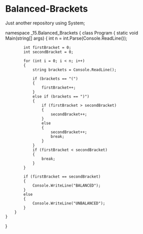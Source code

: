 # Balanced-Brackets
Just another repository
using System;

namespace _15.Balanced_Brackets
{
    class Program
    {
        static void Main(string[] args)
        {
            int n = int.Parse(Console.ReadLine());

            int firstBracket = 0;
            int secondBracket = 0;

            for (int i = 0; i < n; i++)
            {
                string brackets = Console.ReadLine();

                if (brackets == "(")
                {
                    firstBracket++;
                }
                else if (brackets == ")")
                {
                    if (firstBracket > secondBracket)
                    {
                        secondBracket++;
                    }
                    else
                    {
                        secondBracket++;
                        break;
                    }
                }
                if (firstBracket < secondBracket)
                {
                    break;
                }
            }

            if (firstBracket == secondBracket)
            {
                Console.WriteLine("BALANCED");
            }
            else
            {
                Console.WriteLine("UNBALANCED");
            }
        }
    }
}
